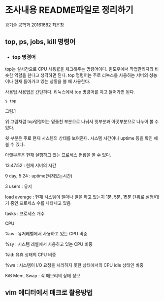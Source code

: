 # 조사내용 README파일로 정리하기
<div style="text-align: left"> 광기술 공학과 20161682 최은창 </div>

## top, ps, jobs, kill 명령어</br>

* ### top 명령어 

top는 실시간으로 CPU 사용률을 체크해주는 명령어이다. 윈도우에서 작업관리자와 비슷한 역할을 한다고 생각하면 된다. top 명령어는 주로 리눅스를 사용하는 서버의 성능이나 현재 돌아가고 있는 상황을 볼 때 사용한다.

사용법
사용법은 간단하다. 리눅스에서 top 명령어를 치고 들어가면 된다.

` $ top `

그림.1

위 그림처럼 top명령어는 밑줄친 부분으로 나눠서 윗부분과 아랫부분으로 나누어 볼 수 있다. 

윗 부분은 주로 현재 시스템의 상태를 보여준다. 시스템 시간이나 uptime 등을 확인 해 볼 수 있다.

아랫부분은 현재 실행하고 있는 프로세스 현황을 볼 수 있다.

13:47:52 : 현재 서버의 시간

9 day, 5:24 : uptime(켜져있는시간)

3 users : 유저

load average : 현재 시스템이 얼마나 일을 하고 있는지 1분, 5분, 15분 단위로 실행/대기 중인 프로세스 수를 나타내고 있음 

tasks : 프로세스 개수

CPU

%us : 유저레벨에서 사용하고 있는 CPU 비중

%sy : 시스템 레벨에서 사용하고 있는 CPU 비중

%id: 유휴 상태의 CPU 비중

%wa : 시스템이 I/O 요청을 처리하지 못한 상태에서의 CPU idle 상태인 비중

KiB Mem, Swap : 각 메모리의 상태 정보


## vim 에디터에서 매크로 활용방법
